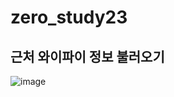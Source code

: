 # zero_study23

## 근처 와이파이 정보 불러오기
![image](https://github.com/koratoo/zero_study23/assets/96603612/2a2874c5-9d28-4b08-a6bc-abc2fcc05905)
